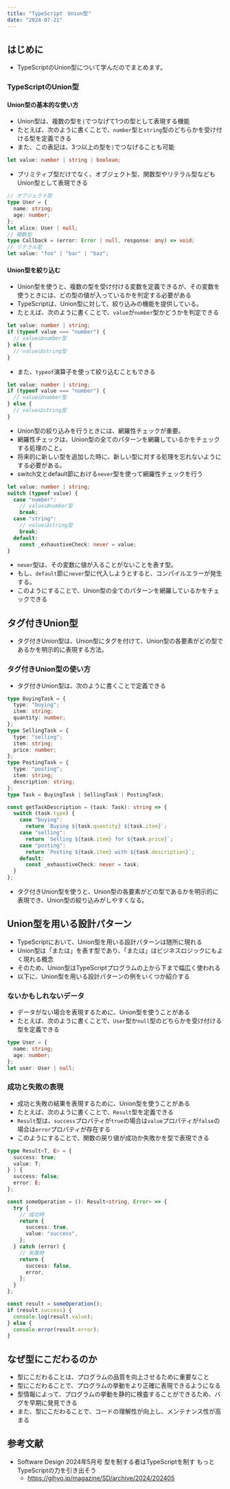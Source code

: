 ```yaml
---
title: "TypeScript　Union型"
date: "2024-07-21"
---
```


## はじめに

- TypeScriptのUnion型について学んだのでまとめます。

### TypeScriptのUnion型

#### Union型の基本的な使い方

- Union型は、複数の型を`|`でつなげて1つの型として表現する機能
- たとえば、次のように書くことで、`number`型と`string`型のどちらかを受け付ける型を定義できる
- また、この表記は、3つ以上の型を`|`でつなげることも可能

```typescript
let value: number | string | boolean;
```

- プリミティブ型だけでなく、オブジェクト型、関数型やリテラル型などもUnion型として表現できる

```typescript
// オブジェクト型
type User = {
  name: string;
  age: number;
};
let alice: User | null;
// 関数型
type Callback = (error: Error | null, response: any) => void;
// リテラル型
let value: "foo" | "bar" | "baz";
```

#### Union型を絞り込む

- Union型を使うと、複数の型を受け付ける変数を定義できるが、その変数を使うときには、どの型の値が入っているかを判定する必要がある
- TypeScriptは、Union型に対して、絞り込みの機能を提供している。
- たとえば、次のように書くことで、`value`が`number`型かどうかを判定できる

```typescript
let value: number | string;
if (typeof value === "number") {
  // valueはnumber型
} else {
  // valueはstring型
}
```

- また、`typeof`演算子を使って絞り込むこともできる

```typescript
let value: number | string;
if (typeof value === "number") {
  // valueはnumber型
} else {
  // valueはstring型
}
```

- Union型の絞り込みを行うときには、網羅性チェックが重要。
- 網羅性チェックは、Union型の全てのパターンを網羅しているかをチェックする処理のこと。
- 将来的に新しい型を追加した時に、新しい型に対する処理を忘れないようにする必要がある。
- switch文とdefault節における`never`型を使って網羅性チェックを行う

```typescript
let value: number | string;
switch (typeof value) {
  case "number":
    // valueはnumber型
    break;
  case "string":
    // valueはstring型
    break;
  default:
    const _exhaustiveCheck: never = value;
}
```

- `never`型は、その変数に値が入ることがないことを表す型。
- もし、`default`節に`never`型に代入しようとすると、コンパイルエラーが発生する。
- このようにすることで、Union型の全てのパターンを網羅しているかをチェックできる

## タグ付きUnion型

- タグ付きUnion型は、Union型にタグを付けて、Union型の各要素がどの型であるかを明示的に表現する方法。

### タグ付きUnion型の使い方

- タグ付きUnion型は、次のように書くことで定義できる

```typescript
type BuyingTask = {
  type: "buying";
  item: string;
  quantity: number;
};
type SellingTask = {
  type: "selling";
  item: string;
  price: number;
};
type PostingTask = {
  type: "posting";
  item: string;
  description: string;
};
type Task = BuyingTask | SellingTask | PostingTask;

const getTaskDescription = (task: Task): string => {
  switch (task.type) {
    case "buying":
      return `Buying ${task.quantity} ${task.item}`;
    case "selling":
      return `Selling ${task.item} for ${task.price}`;
    case "posting":
      return `Posting ${task.item} with ${task.description}`;
    default:
      const _exhaustiveCheck: never = task;
  }
};
```

- タグ付きUnion型を使うと、Union型の各要素がどの型であるかを明示的に表現でき、Union型の絞り込みがしやすくなる。

## Union型を用いる設計パターン

- TypeScriptにおいて、Union型を用いる設計パターンは随所に現れる
- Union型は「または」を表す型であり、「または」はビジネスロジックにもよく現れる概念
- そのため、Union型はTypeScriptプログラムの上から下まで幅広く使われる
- 以下に、Union型を用いる設計パターンの例をいくつか紹介する

### ないかもしれないデータ

- データがない場合を表現するために、Union型を使うことがある
- たとえば、次のように書くことで、`User`型か`null`型のどちらかを受け付ける型を定義できる

```typescript
type User = {
  name: string;
  age: number;
};
let user: User | null;
```

### 成功と失敗の表現

- 成功と失敗の結果を表現するために、Union型を使うことがある
- たとえば、次のように書くことで、`Result`型を定義できる
- `Result`型は、`success`プロパティが`true`の場合は`value`プロパティが`false`の場合は`error`プロパティが存在する
- このようにすることで、関数の戻り値が成功か失敗かを型で表現できる

```typescript
type Result<T, E> = {
  success: true;
  value: T;
} | {
  success: false;
  error: E;
};

const someOperation = (): Result<string, Error> => {
  try {
    // 成功時
    return {
      success: true,
      value: "success",
    };
  } catch (error) {
    // 失敗時
    return {
      success: false,
      error,
    };
  }
};

const result = someOperation();
if (result.success) {
  console.log(result.value);
} else {
  console.error(result.error);
}
```

## なぜ型にこだわるのか

- 型にこだわることは、プログラムの品質を向上させるために重要なこと
- 型にこだわることで、プログラムの挙動をより正確に表現できるようになる
- 型情報によって、プログラムの挙動を静的に検査することができるため、バグを早期に発見できる
- また、型にこだわることで、コードの理解性が向上し、メンテナンス性が高まる

## 参考文献

- Software Design 2024年5月号 型を制する者はTypeScriptを制す もっとTypeScriptの力を引き出そう
    - https://gihyo.jp/magazine/SD/archive/2024/202405